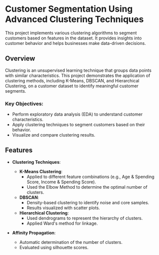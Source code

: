# Customer Segmentation Using Advanced Clustering Techniques

This project implements various clustering algorithms to segment customers based on features in the dataset. It provides insights into customer behavior and helps businesses make data-driven decisions. 

## Overview

Clustering is an unsupervised learning technique that groups data points with similar characteristics. This project demonstrates the application of clustering methods, including K-Means, DBSCAN, and Hierarchical Clustering, on a customer dataset to identify meaningful customer segments.

### Key Objectives:
- Perform exploratory data analysis (EDA) to understand customer characteristics.
- Apply clustering techniques to segment customers based on their behavior.
- Visualize and compare clustering results.

## Features

- **Clustering Techniques**:
  - **K-Means Clustering**:
    - Applied to different feature combinations (e.g., Age & Spending Score, Income & Spending Score).
    - Used the Elbow Method to determine the optimal number of clusters.
  - **DBSCAN**:
    - Density-based clustering to identify noise and core samples.
    - Results visualized with scatter plots.
  - **Hierarchical Clustering**:
    - Used dendrograms to represent the hierarchy of clusters.
    - Applied Ward's method for linkage.

- **Affinity Propagation**:
  - Automatic determination of the number of clusters.
  - Evaluated using silhouette scores.



